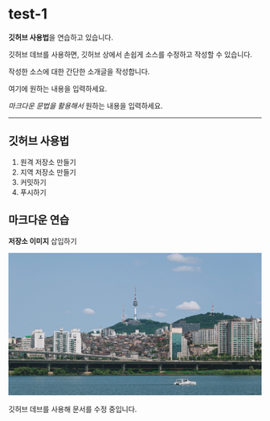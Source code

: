 # test-1

**깃허브 사용법**을 연습하고 있습니다.

깃허브 데브를 사용하면, 깃허브 상에서 손쉽게 소스를 수정하고 작성할 수 있습니다. 

작성한 소스에 대한 간단한 소개글을 작성합니다.

여기에 원하는 내용을 입력하세요.

*마크다운 문법을 활용해서* 원하는 내용을 입력하세요. 

---

## 깃허브 사용법

1. 원격 저장소 만들기
2. 지역 저장소 만들기
3. 커밋하기
4. 푸시하기

## 마크다운 연습

**저장소 이미지** 삽입하기

![프로필 이미지](./hangang.jpg)

깃허브 데브를 사용해 문서를 수정 중입니다. 